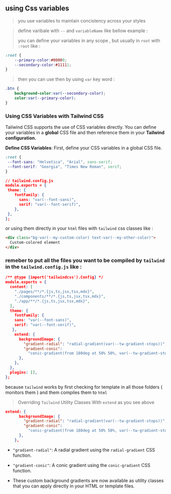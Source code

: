 ## using Css variables

> you use variables to maintain concistency across your styles

> define varibale with `--` and `variableName` like bellow example :
>
> you can define your variables in any scope , but usually in `root` with `:root` like :

```css
:root {
    --primary-color:#00000;
    --secondary-color:#11111;
}
```

> then you can use then by using `var` key word :

```css
.btn {
    background-color:var(--secondary-color);
    color:var(--primary-color);
}
```

### Using CSS Variables with Tailwind CSS

Tailwind CSS supports the use of CSS variables directly. You can define your variables in a __global__ CSS file and then reference them in your __Tailwind configuration.__

**Define CSS Variables**: First, define your CSS variables in a global CSS file.

```css
:root {
 --font-sans: "Helvetica", "Arial", sans-serif;
 --font-serif: "Georgia", "Times New Roman", serif;
}
```

```json
// tailwind.config.js
module.exports = {
 theme: {
    fontFamily: {
      sans: "var(--font-sans)",
      serif: "var(--font-serif)",
    },
 },
};
```

or using them directly in your `html` files with `tailwind` css classes like :

```html
<div class="bg-var(--my-custom-color) text-var(--my-other-color)">
  Custom-colored element
</div>
```

### remeber to put all the files you want to be compiled by `tailwind` in the `tailwind.config.js` like :

```json
/** @type {import('tailwindcss').Config} */
module.exports = {
  content: [
    "./pages/**/*.{js,ts,jsx,tsx,mdx}",
    "./components/**/*.{js,ts,jsx,tsx,mdx}",
    "./app/**/*.{js,ts,jsx,tsx,mdx}",
  ],
  theme: {
    fontFamily: {
    sans: "var(--font-sans)",
    serif: "var(--font-serif)",
   },
    extend: {
      backgroundImage: {
        "gradient-radial": "radial-gradient(var(--tw-gradient-stops))",
        "gradient-conic":
          "conic-gradient(from 180deg at 50% 50%, var(--tw-gradient-stops))",
      },
    },
  },
  plugins: [],
};
```

because `tailwind` works by first checking for template in all those folders ( monitors them ) and them compiles them to `html`

> Overriding `Tailwind` Utility Classes  With `extend` as you see above

```json
extend: {
      backgroundImage: {
        "gradient-radial": "radial-gradient(var(--tw-gradient-stops))",
        "gradient-conic":
          "conic-gradient(from 180deg at 50% 50%, var(--tw-gradient-stops))",
      },
    },
```

- `"gradient-radial"`: A radial gradient using the `radial-gradient` CSS function.
- `"gradient-conic"`: A conic gradient using the `conic-gradient` CSS function.

- These custom background gradients are now available as utility classes that you can apply directly in your HTML or template files.